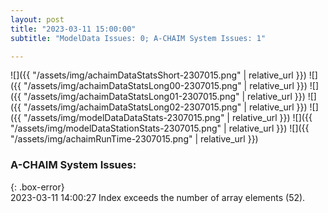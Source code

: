 ```yaml
---
layout: post
title: "2023-03-11 15:00:00"
subtitle: "ModelData Issues: 0; A-CHAIM System Issues: 1"

---
```


![]({{ "/assets/img/achaimDataStatsShort-2307015.png" | relative_url }})
![]({{ "/assets/img/achaimDataStatsLong00-2307015.png" | relative_url }})
![]({{ "/assets/img/achaimDataStatsLong01-2307015.png" | relative_url }})
![]({{ "/assets/img/achaimDataStatsLong02-2307015.png" | relative_url }})
![]({{ "/assets/img/modelDataDataStats-2307015.png" | relative_url }})
![]({{ "/assets/img/modelDataStationStats-2307015.png" | relative_url }})
![]({{ "/assets/img/achaimRunTime-2307015.png" | relative_url }})


### A-CHAIM System Issues:  
  
{: .box-error}  
2023-03-11 14:00:27 Index exceeds the number of array elements (52).  
